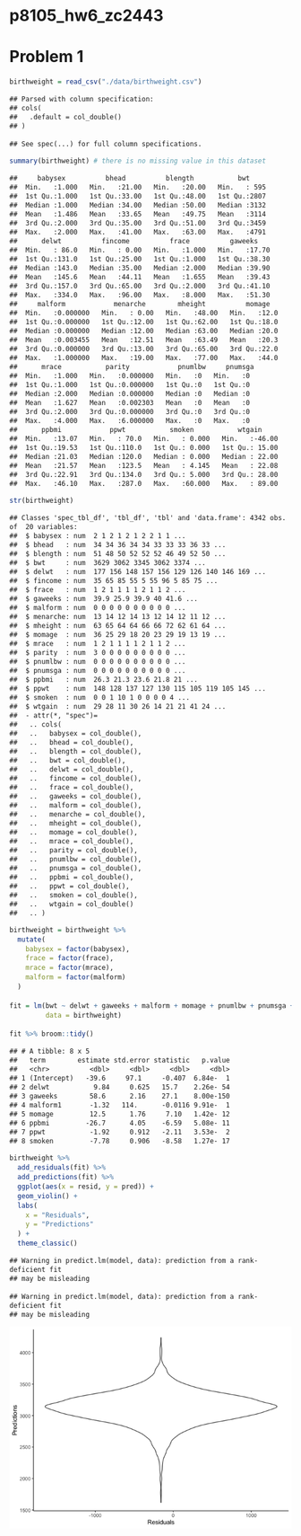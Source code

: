 p8105\_hw6\_zc2443
================

# Problem 1

``` r
birthweight = read_csv("./data/birthweight.csv")
```

    ## Parsed with column specification:
    ## cols(
    ##   .default = col_double()
    ## )

    ## See spec(...) for full column specifications.

``` r
summary(birthweight) # there is no missing value in this dataset
```

    ##     babysex          bhead          blength           bwt      
    ##  Min.   :1.000   Min.   :21.00   Min.   :20.00   Min.   : 595  
    ##  1st Qu.:1.000   1st Qu.:33.00   1st Qu.:48.00   1st Qu.:2807  
    ##  Median :1.000   Median :34.00   Median :50.00   Median :3132  
    ##  Mean   :1.486   Mean   :33.65   Mean   :49.75   Mean   :3114  
    ##  3rd Qu.:2.000   3rd Qu.:35.00   3rd Qu.:51.00   3rd Qu.:3459  
    ##  Max.   :2.000   Max.   :41.00   Max.   :63.00   Max.   :4791  
    ##      delwt          fincome          frace          gaweeks     
    ##  Min.   : 86.0   Min.   : 0.00   Min.   :1.000   Min.   :17.70  
    ##  1st Qu.:131.0   1st Qu.:25.00   1st Qu.:1.000   1st Qu.:38.30  
    ##  Median :143.0   Median :35.00   Median :2.000   Median :39.90  
    ##  Mean   :145.6   Mean   :44.11   Mean   :1.655   Mean   :39.43  
    ##  3rd Qu.:157.0   3rd Qu.:65.00   3rd Qu.:2.000   3rd Qu.:41.10  
    ##  Max.   :334.0   Max.   :96.00   Max.   :8.000   Max.   :51.30  
    ##     malform            menarche        mheight          momage    
    ##  Min.   :0.000000   Min.   : 0.00   Min.   :48.00   Min.   :12.0  
    ##  1st Qu.:0.000000   1st Qu.:12.00   1st Qu.:62.00   1st Qu.:18.0  
    ##  Median :0.000000   Median :12.00   Median :63.00   Median :20.0  
    ##  Mean   :0.003455   Mean   :12.51   Mean   :63.49   Mean   :20.3  
    ##  3rd Qu.:0.000000   3rd Qu.:13.00   3rd Qu.:65.00   3rd Qu.:22.0  
    ##  Max.   :1.000000   Max.   :19.00   Max.   :77.00   Max.   :44.0  
    ##      mrace           parity            pnumlbw     pnumsga 
    ##  Min.   :1.000   Min.   :0.000000   Min.   :0   Min.   :0  
    ##  1st Qu.:1.000   1st Qu.:0.000000   1st Qu.:0   1st Qu.:0  
    ##  Median :2.000   Median :0.000000   Median :0   Median :0  
    ##  Mean   :1.627   Mean   :0.002303   Mean   :0   Mean   :0  
    ##  3rd Qu.:2.000   3rd Qu.:0.000000   3rd Qu.:0   3rd Qu.:0  
    ##  Max.   :4.000   Max.   :6.000000   Max.   :0   Max.   :0  
    ##      ppbmi            ppwt           smoken           wtgain      
    ##  Min.   :13.07   Min.   : 70.0   Min.   : 0.000   Min.   :-46.00  
    ##  1st Qu.:19.53   1st Qu.:110.0   1st Qu.: 0.000   1st Qu.: 15.00  
    ##  Median :21.03   Median :120.0   Median : 0.000   Median : 22.00  
    ##  Mean   :21.57   Mean   :123.5   Mean   : 4.145   Mean   : 22.08  
    ##  3rd Qu.:22.91   3rd Qu.:134.0   3rd Qu.: 5.000   3rd Qu.: 28.00  
    ##  Max.   :46.10   Max.   :287.0   Max.   :60.000   Max.   : 89.00

``` r
str(birthweight)
```

    ## Classes 'spec_tbl_df', 'tbl_df', 'tbl' and 'data.frame': 4342 obs. of  20 variables:
    ##  $ babysex : num  2 1 2 1 2 1 2 2 1 1 ...
    ##  $ bhead   : num  34 34 36 34 34 33 33 33 36 33 ...
    ##  $ blength : num  51 48 50 52 52 52 46 49 52 50 ...
    ##  $ bwt     : num  3629 3062 3345 3062 3374 ...
    ##  $ delwt   : num  177 156 148 157 156 129 126 140 146 169 ...
    ##  $ fincome : num  35 65 85 55 5 55 96 5 85 75 ...
    ##  $ frace   : num  1 2 1 1 1 1 2 1 1 2 ...
    ##  $ gaweeks : num  39.9 25.9 39.9 40 41.6 ...
    ##  $ malform : num  0 0 0 0 0 0 0 0 0 0 ...
    ##  $ menarche: num  13 14 12 14 13 12 14 12 11 12 ...
    ##  $ mheight : num  63 65 64 64 66 66 72 62 61 64 ...
    ##  $ momage  : num  36 25 29 18 20 23 29 19 13 19 ...
    ##  $ mrace   : num  1 2 1 1 1 1 2 1 1 2 ...
    ##  $ parity  : num  3 0 0 0 0 0 0 0 0 0 ...
    ##  $ pnumlbw : num  0 0 0 0 0 0 0 0 0 0 ...
    ##  $ pnumsga : num  0 0 0 0 0 0 0 0 0 0 ...
    ##  $ ppbmi   : num  26.3 21.3 23.6 21.8 21 ...
    ##  $ ppwt    : num  148 128 137 127 130 115 105 119 105 145 ...
    ##  $ smoken  : num  0 0 1 10 1 0 0 0 0 4 ...
    ##  $ wtgain  : num  29 28 11 30 26 14 21 21 41 24 ...
    ##  - attr(*, "spec")=
    ##   .. cols(
    ##   ..   babysex = col_double(),
    ##   ..   bhead = col_double(),
    ##   ..   blength = col_double(),
    ##   ..   bwt = col_double(),
    ##   ..   delwt = col_double(),
    ##   ..   fincome = col_double(),
    ##   ..   frace = col_double(),
    ##   ..   gaweeks = col_double(),
    ##   ..   malform = col_double(),
    ##   ..   menarche = col_double(),
    ##   ..   mheight = col_double(),
    ##   ..   momage = col_double(),
    ##   ..   mrace = col_double(),
    ##   ..   parity = col_double(),
    ##   ..   pnumlbw = col_double(),
    ##   ..   pnumsga = col_double(),
    ##   ..   ppbmi = col_double(),
    ##   ..   ppwt = col_double(),
    ##   ..   smoken = col_double(),
    ##   ..   wtgain = col_double()
    ##   .. )

``` r
birthweight = birthweight %>% 
  mutate(
    babysex = factor(babysex),
    frace = factor(frace),
    mrace = factor(mrace),
    malform = factor(malform)
  )

fit = lm(bwt ~ delwt + gaweeks + malform + momage + pnumlbw + pnumsga + ppbmi + ppwt + smoken + wtgain,
         data = birthweight) 

fit %>% broom::tidy()
```

    ## # A tibble: 8 x 5
    ##   term        estimate std.error statistic   p.value
    ##   <chr>          <dbl>     <dbl>     <dbl>     <dbl>
    ## 1 (Intercept)   -39.6     97.1     -0.407  6.84e-  1
    ## 2 delwt           9.84     0.625   15.7    2.26e- 54
    ## 3 gaweeks        58.6      2.16    27.1    8.00e-150
    ## 4 malform1       -1.32   114.      -0.0116 9.91e-  1
    ## 5 momage         12.5      1.76     7.10   1.42e- 12
    ## 6 ppbmi         -26.7      4.05    -6.59   5.08e- 11
    ## 7 ppwt           -1.92     0.912   -2.11   3.53e-  2
    ## 8 smoken         -7.78     0.906   -8.58   1.27e- 17

``` r
birthweight %>% 
  add_residuals(fit) %>% 
  add_predictions(fit) %>% 
  ggplot(aes(x = resid, y = pred)) +
  geom_violin() +
  labs(
    x = "Residuals",
    y = "Predictions"
  ) +
  theme_classic()
```

    ## Warning in predict.lm(model, data): prediction from a rank-deficient fit
    ## may be misleading
    
    ## Warning in predict.lm(model, data): prediction from a rank-deficient fit
    ## may be misleading

![](p8105_hw6_zc2443_files/figure-gfm/unnamed-chunk-1-1.png)<!-- -->
